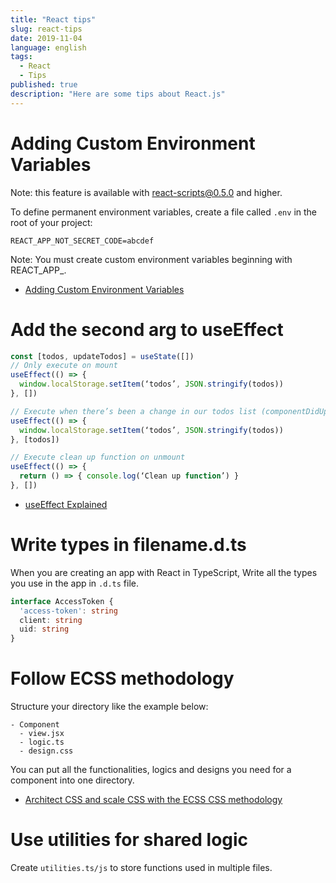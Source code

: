 ```yaml
---
title: "React tips"
slug: react-tips
date: 2019-11-04
language: english
tags:
  - React
  - Tips
published: true
description: "Here are some tips about React.js"
---
```

# Adding Custom Environment Variables
Note: this feature is available with react-scripts@0.5.0 and higher.

To define permanent environment variables, create a file called `.env` in the root of your project:

```
REACT_APP_NOT_SECRET_CODE=abcdef
```

Note: You must create custom environment variables beginning with REACT_APP_.

- [Adding Custom Environment Variables](https://create-react-app.dev/docs/adding-custom-environment-variables/#adding-development-environment-variables-in-env)

# Add the second arg to useEffect

```js
const [todos, updateTodos] = useState([])
// Only execute on mount
useEffect(() => {
  window.localStorage.setItem(‘todos’, JSON.stringify(todos))
}, [])

// Execute when there’s been a change in our todos list (componentDidUpdate):
useEffect(() => {
  window.localStorage.setItem(‘todos’, JSON.stringify(todos))
}, [todos])

// Execute clean up function on unmount
useEffect(() => {
  return () => { console.log(‘Clean up function’) }
}, [])
```

- [useEffect Explained](https://k-sato1995.github.io/blog/the-useeffect-hook-explained)

# Write types in filename.d.ts

When you are creating an app with React in TypeScript, Write all the types you use in the app in `.d.ts` file.

```ts
interface AccessToken {
  'access-token': string
  client: string
  uid: string
}
```

# Follow ECSS methodology

Structure your directory like the example below:

```
- Component 
  - view.jsx
  - logic.ts
  - design.css
```

You can put all the functionalities, logics and designs you need for a component into one directory. 

- [Architect CSS and scale CSS with the ECSS CSS methodology](https://ecss.io/)

# Use utilities for shared logic 
Create `utilities.ts/js` to store functions used in multiple files.

